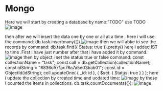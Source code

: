 # Mongo

Here we will start by creating a database by name:"TODO"
use TODO
![image](https://github.com/user-attachments/assets/1e592124-1fe5-4f1c-91c1-1efd9d066dfd)

then after we will insert the data one by one or all at a time .
here i will use the command:
db.task.insertmany([])
![image](https://github.com/user-attachments/assets/a5033df8-f29b-4d54-bad1-8218c0cfe29c)
then we will abke to see the records by command:
db.task.find({ Status: true }).pretty()
here i added IST to time .First i have just number after that i have added it by command.
![image](https://github.com/user-attachments/assets/523c8933-f552-4660-a64c-e70d81350071)
then by object i set the status true or false command:
const collectionName = "task"; 
const coll = db.getCollection(collectionName);
const idString = "6836d571ac76a7a5e03bab01";
const id = ObjectId(idString);
coll.updateOne(
  { _id: id },
  { $set: { Status: true } }
);
here i update the collection  by created time and uodated time:
![image](https://github.com/user-attachments/assets/c3282c68-751c-4243-a0cb-cc7e5ba02aaf)
by these I counted the items in collections.
db.task.countDocuments({});
![image](https://github.com/user-attachments/assets/188c7663-4562-4860-bac6-6dc251053069)


